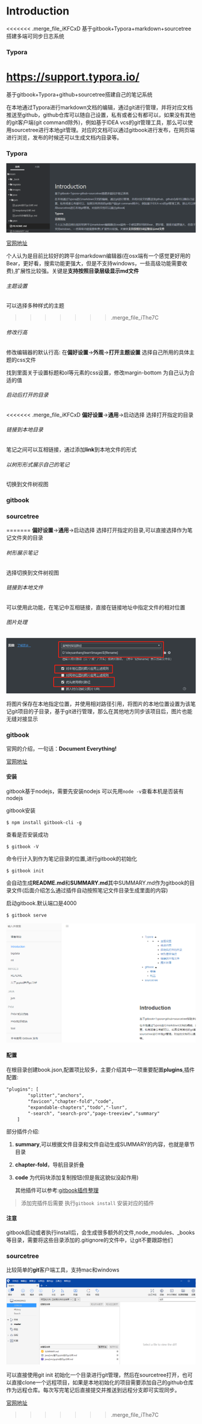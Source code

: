 # Introduction

<<<<<<< .merge_file_iKFCxD
基于gitbook+Typora+markdown+sourcetree搭建多端可同步日志系统

### Typora

https://support.typora.io/
=======
基于gitbook+Typora+github+sourcetree搭建自己的笔记系统

在本地通过Typora进行markdown文档的编辑，通过git进行管理，并将对应文档推送至github，github仓库可以随自己设置，私有或者公有都可以，如果没有其他的git客户端(git command除外)，例如基于IDEA vcs的git管理工具，那么可以使用sourcetree进行本地git管理。对应的文档可以通过gitbook进行发布，在网页端进行浏览，发布的时候还可以生成文档内目录等。

### Typora

![image-20191024124940502](images/README/image-20191024124940502.png)

[官网地址](http://support.typora.io/)

个人认为是目前比较好的跨平台markdown编辑器(在osx端有一个感觉更好用的Bear，更好看，搜索功能更强大，但是不支持windows，一些高级功能需要收费),扩展性比较强。关键是**支持按照目录层级显示md文件**

###### 主题设置

可以选择多种样式的主题
>>>>>>> .merge_file_iThe7C

###### 修改行高

修改编辑器的默认行高: 在**偏好设置**->**外观**->**打开主题设置** 选择自己所用的具体主题的css文件

找到里面关于设置标题和ol等元素的css设置，修改margin-bottom 为自己认为合适的值

###### 启动后打开的目录

<<<<<<< .merge_file_iKFCxD
**偏好设置**->**通用**->启动选择 选择打开指定的目录

###### 链接到本地目录

笔记之间可以互相链接，通过添加**link**到本地文件的形式

###### 以树形形式展示自己的笔记

切换到文件树视图

### gitbook

### sourcetree

=======
**偏好设置**->**通用**->启动选择 选择打开指定的目录,可以直接选择作为笔记文件夹的目录

###### 树形展示笔记

选择切换到文件树视图

###### 链接到本地文件

可以使用此功能，在笔记中互相链接，直接在链接地址中指定文件的相对位置

###### 图片处理

![1571796314019](images/README/1571796314019.png)

将图片保存在本地指定位置，并使用相对路径引用，将图片的本地位置设置为该笔记git项目的子目录，基于git进行管理，那么在其他地方同步该项目后，图片也能无缝对接显示

### gitbook

官网的介绍，一句话：**Document Everything!**

[官网地址](https://docs.gitbook.com/)

#### 安装

gitbook基于nodejs，需要先安装nodejs 可以先用`node -v`查看本机是否装有nodejs

gitbook安装

```shell
$ npm install gitbook-cli -g
```

查看是否安装成功

```shell
$ gitbook -V
```

命令行计入到作为笔记目录的位置,进行gitbook的初始化

```shell
$ gitbook init
```

会自动生成**README.md**和**SUMMARY.md**其中SUMMARY.md作为gitbook的目录文件(后面介绍怎么通过插件自动按照笔记文件目录生成里面的内容)

启动gitbook.默认端口是4000

```shell
$ gitbook serve 
```

<img src="images/README/image-20191024130907897.png" alt="image-20191024130907897" style="zoom:50%;" />

#### 配置

在根目录创建book.json,配置项比较多，主要介绍其中一项重要配置**plugins**,插件配置:

```
"plugins": [
        "splitter","anchors",
        "favicon","chapter-fold","code",
        "expandable-chapters","todo","-lunr", 
        "-search", "search-pro","page-treeview","summary"
    ]
```

部分插件介绍:

1. **summary**,可以根据文件目录和文件自动生成SUMMARY的内容，也就是章节目录

2.  **chapter-fold**，导航目录折叠

3. **code**  为代码块添加复制按钮(但是我这貌似没起作用)

   其他插件可以参考:[gitbook插件整理](https://www.jianshu.com/p/427b8bb066e6)

> 添加完插件后需要 执行`gitbook install` 安装对应的插件

#### 注意

gitbook启动或者执行install后，会生成很多额外的文件,node_modules、_books等目录，需要将这些目录添加的.gitignore的文件中，让git不要跟踪他们

### sourcetree

比较简单的**git**客户端工具，支持mac和windows

![image-20191024125118209](images/README/image-20191024125118209.png)

可以直接使用git init 初始化一个目录进行git管理，然后在sourcetree打开，也可以直接clone一个远程项目，如果是本地初始化的项目需要添加自己的github仓库作为远程仓库。每次写完笔记后直接提交并推送到远程分支即可实现同步。

[官网地址](https://www.sourcetreeapp.com/)





>>>>>>> .merge_file_iThe7C
